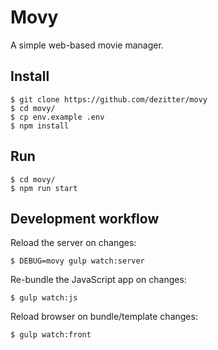 # Movy

A simple web-based movie manager.

## Install

    $ git clone https://github.com/dezitter/movy
    $ cd movy/
    $ cp env.example .env
    $ npm install

## Run

    $ cd movy/
    $ npm run start

## Development workflow

Reload the server on changes:

    $ DEBUG=movy gulp watch:server

Re-bundle the JavaScript app on changes:

    $ gulp watch:js

Reload browser on bundle/template changes:

    $ gulp watch:front
